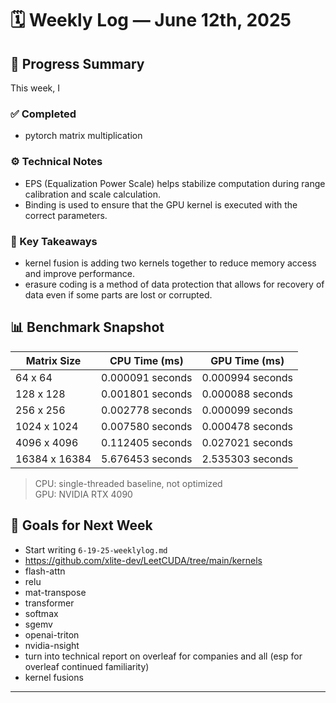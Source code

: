 # 🗓️ Weekly Log — June 12th, 2025

## 🚧 Progress Summary

This week, I

### ✅ Completed

- pytorch matrix multiplication

### ⚙️ Technical Notes

- EPS (Equalization Power Scale) helps stabilize computation during range calibration and scale calculation.
- Binding is used to ensure that the GPU kernel is executed with the correct parameters.

### 🧠 Key Takeaways

- kernel fusion is adding two kernels together to reduce memory access and improve performance.
- erasure coding is a method of data protection that allows for recovery of data even if some parts are lost or corrupted.

## 📊 Benchmark Snapshot

| Matrix Size | CPU Time (ms)    | GPU Time (ms)    |
|-------------|------------------|------------------|
|   64 x 64   | 0.000091 seconds | 0.000994 seconds |
| 128 x 128   | 0.001801 seconds | 0.000088 seconds |
| 256 x 256   | 0.002778 seconds | 0.000099 seconds |
| 1024 x 1024 | 0.007580 seconds | 0.000478 seconds |
| 4096 x 4096 | 0.112405 seconds | 0.027021 seconds |
|16384 x 16384| 5.676453 seconds | 2.535303 seconds |

> CPU: single-threaded baseline, not optimized  
> GPU: NVIDIA RTX 4090

## 🔭 Goals for Next Week

- Start writing `6-19-25-weeklylog.md`
- <https://github.com/xlite-dev/LeetCUDA/tree/main/kernels>
- flash-attn
- relu
- mat-transpose
- transformer
- softmax
- sgemv
- openai-triton
- nvidia-nsight
- turn into technical report on overleaf for companies and all (esp for overleaf continued familiarity)
- kernel fusions

---
